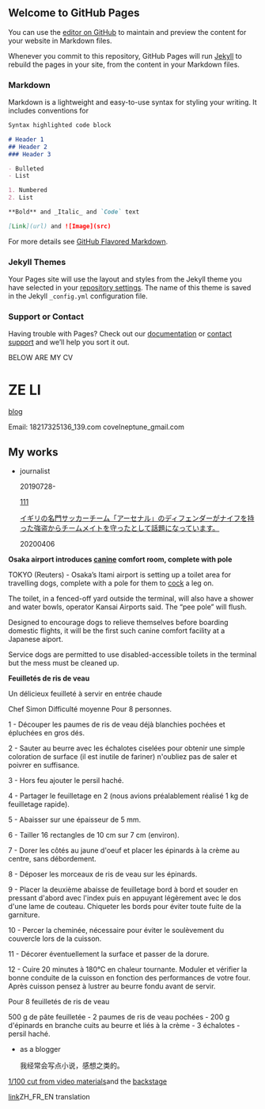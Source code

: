## Welcome to GitHub Pages

You can use the [editor on GitHub](https://github.com/aliterc/aliterc.github.io/edit/master/index.md) to maintain and preview the content for your website in Markdown files.

Whenever you commit to this repository, GitHub Pages will run [Jekyll](https://jekyllrb.com/) to rebuild the pages in your site, from the content in your Markdown files.

### Markdown

Markdown is a lightweight and easy-to-use syntax for styling your writing. It includes conventions for

```markdown
Syntax highlighted code block

# Header 1
## Header 2
### Header 3

- Bulleted
- List

1. Numbered
2. List

**Bold** and _Italic_ and `Code` text

[Link](url) and ![Image](src)
```

For more details see [GitHub Flavored Markdown](https://guides.github.com/features/mastering-markdown/).

### Jekyll Themes

Your Pages site will use the layout and styles from the Jekyll theme you have selected in your [repository settings](https://github.com/aliterc/aliterc.github.io/settings). The name of this theme is saved in the Jekyll `_config.yml` configuration file.

### Support or Contact

Having trouble with Pages? Check out our [documentation](https://help.github.com/categories/github-pages-basics/) or [contact support](https://github.com/contact) and we’ll help you sort it out.

BELOW ARE MY CV

# ZE LI

[blog](https://allenneptune.wordpress.com/)

Email: 18217325136_139.com
       covelneptune_gmail.com

## My works

- journalist
    
  20190728- 
  
  [111](https://github.com/aliterc/aliterc.github.io/blob/master/videos/111ynoyaxa.m4a)
  
  [イギリの名門サッカーチーム「アーセナル」のディフェンダーがナイフを持った強盗からチームメイトを守ったとして話題になっています。](https://github.com/aliterc/aliterc.github.io/blob/master/videos/%E3%82%A4%E3%82%AE%E3%83%AA%E3%82%B9%E3%81%AE%E5%90%8D%E9%96%80%E3%82%B5%E3%83%83%E3%82%AB%E3%83%BC%E3%83%81%E3%83%BC%E3%83%A0%E3%80%8C%E3%82%A2%E3%83%BC%E3%82%BB%E3%83%8A%E3%83%AB%E3%80%8D%E3%81%AE%E3%83%87%E3%82%A3%E3%83%95%E3%82%A7%E3%83%B3%E3%83%80%E3%83%BC%E3%81%8C%E3%83%8A%E3%82%A4%E3%83%95%E3%82%92%E6%8C%81%E3%81%A3%E3%81%9F%E5%BC%B7%E7%9B%97%E3%81%8B%E3%82%89%E3%83%81%E3%83%BC%E3%83%A0%E3%83%A1%E3%82%A4%E3%83%88%E3%82%92%E5%AE%88%E3%81%A3%E3%81%9F%E3%81%A8%E3%81%97%E3%81%A6%E8%A9%B1%E9%A1%8C%E3%81%AB%E3%81%AA%E3%81%A3%E3%81%A6%E3%81%84%E3%81%BE%E3%81%99%E3%80%82.m4a)
  
  20200406
  
**Osaka airport introduces [canine](https://www.oxfordlearnersdictionaries.com/definition/english/canine_1?q=canine) comfort room, complete with pole**

TOKYO (Reuters) - Osaka’s Itami airport is setting up a toilet area for travelling dogs, complete with a pole for them to [cock](https://www.oxfordlearnersdictionaries.com/definition/english/cock_2) a leg on.

The toilet, in a fenced-off yard outside the terminal, will also have a shower and water bowls, operator Kansai Airports said. The “pee pole” will flush.

Designed to encourage dogs to relieve themselves before boarding domestic flights, it will be the first such canine comfort facility at a Japanese aiport.

Service dogs are permitted to use disabled-accessible toilets in the terminal but the mess must be cleaned up.

**Feuilletés de ris de veau**

Un délicieux feuilleté à servir en entrée chaude

Chef Simon Difficulté moyenne Pour 8 personnes.

1 - Découper les paumes de ris de veau déjà blanchies pochées et épluchées en gros dés.

2 - Sauter au beurre avec les échalotes ciselées pour obtenir une simple coloration de surface (il est inutile de fariner) n'oubliez pas de saler et poivrer en suffisance.

3 - Hors feu ajouter le persil haché.

4 - Partager le feuilletage en 2 (nous avions préalablement réalisé 1 kg de feuilletage rapide).

5 - Abaisser sur une épaisseur de 5 mm.

6 - Tailler 16 rectangles de 10 cm sur 7 cm (environ).

7 - Dorer les côtés au jaune d'oeuf et placer les épinards à la crème au centre, sans débordement.

8 - Déposer les morceaux de ris de veau sur les épinards.

9 - Placer la deuxième abaisse de feuilletage bord à bord et souder en pressant d'abord avec l'index puis en appuyant légèrement avec le dos d'une lame de couteau. Chiqueter les bords pour éviter toute fuite de la garniture.

10 - Percer la cheminée, nécessaire pour éviter le soulèvement du couvercle lors de la cuisson.

11 - Décorer éventuellement la surface et passer de la dorure.

12 - Cuire 20 minutes à 180°C en chaleur tournante. Moduler et vérifier la bonne conduite de la cuisson en fonction des performances de votre four. Après cuisson pensez à lustrer au beurre fondu avant de servir.

Pour 8 feuilletés de ris de veau

500 g de pâte feuilletée - 2 paumes de ris de veau pochées - 200 g d'épinards en branche cuits au beurre et liés à la crème - 3 échalotes - persil haché.

- as a blogger

  我经常会写点小说，感想之类的。

[1/100 cut from video materials](https://aliterc.github.io/0902)and the [backstage](https://aliterc.github.io/visual_effects_forum.html)

[link](https://aliterc.github.io/recipes_zh_fr.html)ZH_FR_EN translation

